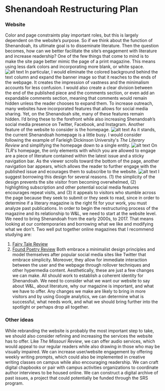 # Shenandoah Restructuring Plan
### Website
Color and page constraints play important roles, but this is largely dependent on the website’s purpose. So if we think about the function of Shenandoah, its ultimate goal is to disseminate literature. Then the question becomes, how can we better facilitate the site’s engagement with literature and increase readership?
One of the few things that come to mind is to make the site page better mimic the page of a print magazine. This means using less dark colors and incorporating more blank, or white space.
![alt text](https://github.com/wludh/ugfellows/blob/master/hernandez/Screen%20Shot%202017-03-13%20at%208.36.39%20PM.png "Screenshot #1")
In particular, I would eliminate the colored background behind the text column and expand the banner image so that it reaches to the ends of the webpage. It creates the impression of vastness and the minimalism accounts for less confusion.
I would also create a clear division between the end of the published piece and the comments section, or even add an expandable comments section, meaning that comments would remain hidden unless the reader chooses to expand them. To increase outreach, many websites have incorporated features that allows for social media sharing. Yet, on the Shenandoah site, many of these features remain hidden. I’d bring these to the forefront while also increasing Shenandoah’s social media presence on Twitter, Facebook, and Instagram.
Another feature of the website to consider is the homepage.
![alt text](https://github.com/wludh/ugfellows/blob/master/hernandez/Screen%20Shot%202017-03-13%20at%208.58.40%20PM.png "Screenshot #2")
As it stands, the current Shenandoah homepage is a little busy. I would consider following the example of Farleigh Dickinson University's *The Literary Review* and simplifying the homepage down to a single entity.
![alt text](https://github.com/wludh/ugfellows/blob/master/hernandez/Screen%20Shot%202017-03-13%20at%208.58.12%20PM.png "Screenshot #3")
On *TLR*'s homepage, the only elements with which you are allowed to engage are a piece of literature contained within the latest issue and a sticky navigation bar. As the viewer scrolls toward the bottom of the page, another navigation bar appears, which allows the reader to further engage with the published issue and ecourages them to subscribe to the website.
![alt text](https://github.com/wludh/ugfellows/blob/master/hernandez/Screen%20Shot%202017-03-13%20at%209.06.00%20PM.png "Screenshot #4")
I suggest borrowing this design for several reasons. (1) the simplicity of the design prevents the site visitor from becoming overwhelmed, (2) highlighting subscription and other potential social media features encourages repeat visits, and (3) it appeals to visitors who stumble across the page because they seek to submit or they seek to read, since in order to determine if a literary magazine is the right fit for your work, you must analyze past publications.
In order to begin the restructuring process of the magazine and its relationship to W&L, we need to start at the website level. We need to bring Shenandoah from the early 2000s, to 2017. That means looking at our contemporaries and borrowing what we like and modifying what we don't. Two well put together online magazines that I recommend studying are:
1. [Fairy Tale Review](https://fairytalereview.com/ "FTR")
2. [Found Poetry Review](http://www.foundpoetryreview.com/ "FPR")
Both embrace a minimalist design principles and model themselves after popular social media sites like Twitter that embrace simplicity. Moreover, they allow for immediate interaction between the user and the webpage through rollover techniques and other hypermedia content.
Aesthetically, these are just a few changes we can make. All should work to establish a coherent identity for Shenandoah. We need to consider what we want our website to say about W&L, about literature, why our magazine is important, and what we have to offer. Any changes we make are likely to bring in more visitors and by using Google analytics, we can determine what is successful, what needs work, and what we should bring further into the spotlight or perhaps drop all together.

### Other ideas
While rebranding the website is probably the most important step to take, we should also consider refining and increasing the services the website has to offer.
Like *The Missouri Review*, we can offer audio services, which would appeal to our regular readers while also drawing in those who may be visually impaired.
We can increase user/website engagement by offering weekly writing prompts, which could also be implemented in creative writing classes on campus while also encouraging readership.
We can craft digital chapbooks or pair with campus activities organizations to coordinate author interviews to be housed online.
We can construct a digital archive of past issues, a project that could potentially be funded through the SRS program.
